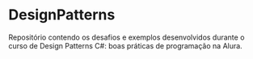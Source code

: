 # DesignPatterns
Repositório contendo os desafios e exemplos desenvolvidos durante o curso de Design Patterns C#: boas práticas de programação na Alura.
